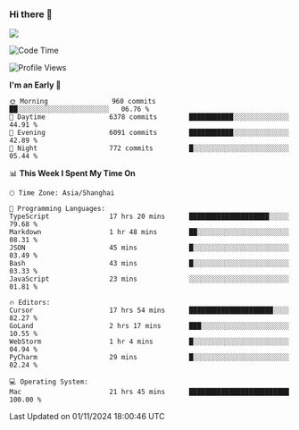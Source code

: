 ### Hi there 👋

<!--
**JJAYCHEN1e/jjaychen1e** is a ✨ _special_ ✨ repository because its `README.md` (this file) appears on your GitHub profile.

Here are some ideas to get you started:

- 🔭 I’m currently working on ...
- 🌱 I’m currently learning ...
- 👯 I’m looking to collaborate on ...
- 🤔 I’m looking for help with ...
- 💬 Ask me about ...
- 📫 How to reach me: ...
- 😄 Pronouns: ...
- ⚡ Fun fact: ...
-->

[![](https://github-readme-stats.vercel.app/api?username=jjaychen1e&show_icons=true)](https://github.com/jjaychen1e/github-readme-stats?count_private=true)

<!--START_SECTION:waka-->
![Code Time](http://img.shields.io/badge/Code%20Time-1%2C529%20hrs%2026%20mins-blue)

![Profile Views](http://img.shields.io/badge/Profile%20Views-0-blue)

**I'm an Early 🐤** 

```text
🌞 Morning                960 commits         ██░░░░░░░░░░░░░░░░░░░░░░░   06.76 % 
🌆 Daytime                6378 commits        ███████████░░░░░░░░░░░░░░   44.91 % 
🌃 Evening                6091 commits        ███████████░░░░░░░░░░░░░░   42.89 % 
🌙 Night                  772 commits         █░░░░░░░░░░░░░░░░░░░░░░░░   05.44 % 
```


📊 **This Week I Spent My Time On** 

```text
🕑︎ Time Zone: Asia/Shanghai

💬 Programming Languages: 
TypeScript               17 hrs 20 mins      ████████████████████░░░░░   79.68 % 
Markdown                 1 hr 48 mins        ██░░░░░░░░░░░░░░░░░░░░░░░   08.31 % 
JSON                     45 mins             █░░░░░░░░░░░░░░░░░░░░░░░░   03.49 % 
Bash                     43 mins             █░░░░░░░░░░░░░░░░░░░░░░░░   03.33 % 
JavaScript               23 mins             ░░░░░░░░░░░░░░░░░░░░░░░░░   01.81 % 

🔥 Editors: 
Cursor                   17 hrs 54 mins      █████████████████████░░░░   82.27 % 
GoLand                   2 hrs 17 mins       ███░░░░░░░░░░░░░░░░░░░░░░   10.55 % 
WebStorm                 1 hr 4 mins         █░░░░░░░░░░░░░░░░░░░░░░░░   04.94 % 
PyCharm                  29 mins             █░░░░░░░░░░░░░░░░░░░░░░░░   02.24 % 

💻 Operating System: 
Mac                      21 hrs 45 mins      █████████████████████████   100.00 % 
```


 Last Updated on 01/11/2024 18:00:46 UTC
<!--END_SECTION:waka-->
